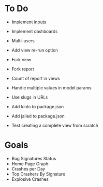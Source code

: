 # To Do

- Implement inputs
- Implement dashboards
- Multi-users
- Add view re-run option
- Fork view
- Fork report
- Count of report in views
- Handle multiple values in model params
- Use slugs in URLs
- Add kinto to package.json
- Add jailed to package.json

- Test creating a complete view from scratch

# Goals

- Bug Signatures Status
- Home Page Graph
- Crashes per Day
- Top Crashers By Signature
- Explosive Crashes
